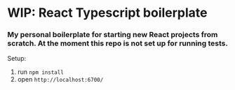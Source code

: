 # WIP: React Typescript boilerplate

### My personal boilerplate for starting new React projects from scratch. At the moment this repo is not set up for running tests.

Setup:
1) run
`npm install`
2) open
`http://localhost:6700/`
